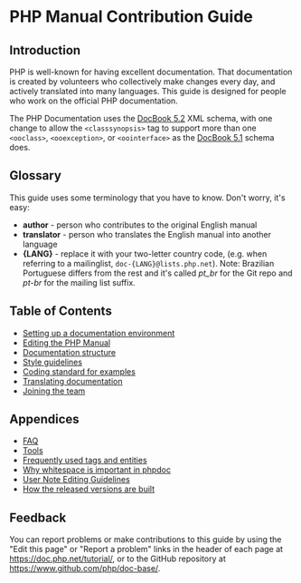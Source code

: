 # PHP Manual Contribution Guide

## Introduction

PHP is well-known for having excellent documentation. That documentation
is created by volunteers who collectively make changes every day, and
actively translated into many languages. This guide is designed for
people who work on the official PHP documentation.

The PHP Documentation uses the [DocBook 5.2](https://tdg.docbook.org/tdg/5.2/)
XML schema, with one change to allow the `<classsynopsis>` tag to support
more than one `<ooclass>`, `<ooexception>`, or `<oointerface>` as the
[DocBook 5.1](https://tdg.docbook.org/tdg/5.1/classsynopsis) schema does.

## Glossary

This guide uses some terminology that you have to know. Don't worry, it's easy:

- **author** - person who contributes to the original English manual
- **translator** - person who translates the English manual into another
  language
- **{LANG}** - replace it with your two-letter country code, (e.g. when
  referring to a mailinglist, `doc-{LANG}@lists.php.net`). Note:
  Brazilian Portuguese differs from the rest and it's called *pt_br*
  for the Git repo and *pt-br* for the mailing list suffix.

## Table of Contents
- [Setting up a documentation environment](local-setup)
- [Editing the PHP Manual](editing)
- [Documentation structure](structure)
- [Style guidelines](style)
- [Coding standard for examples](cs-for-examples)
- [Translating documentation](translating)
- [Joining the team](joining)

## Appendices
- [FAQ](faq)
- [Tools](tools)
- [Frequently used tags and entities](tags-and-entities)
- [Why whitespace is important in phpdoc](whitespace)
- [User Note Editing Guidelines](user-notes)
- [How the released versions are built](public-builds)

## Feedback

You can report problems or make contributions to this guide by using the
"Edit this page" or "Report a problem" links in the header of each page
at https://doc.php.net/tutorial/, or to the GitHub repository at
https://www.github.com/php/doc-base/.
